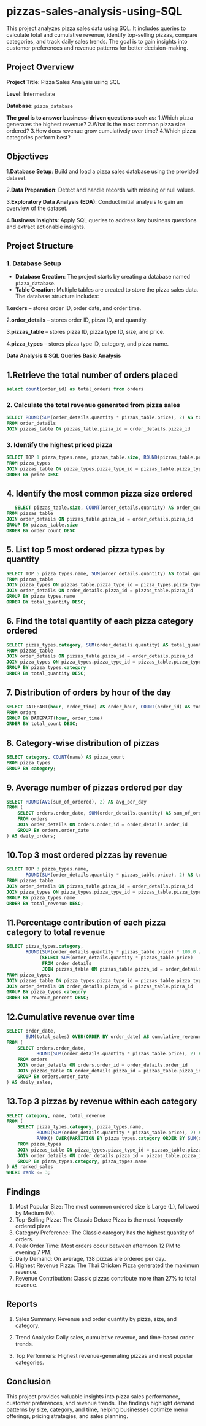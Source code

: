 # pizzas-sales-analysis-using-SQL
This project analyzes pizza sales data using SQL. It includes queries to calculate total and cumulative revenue, identify top-selling pizzas, compare categories, and track daily sales trends. The goal is to gain insights into customer preferences and revenue patterns for better decision-making.

## Project Overview

**Project Title**: Pizza Sales Analysis using SQL

**Level**: Intermediate  

**Database**: `pizza_database`

**The goal is to answer business-driven questions such as:**
1.Which pizza generates the highest revenue?
2.What is the most common pizza size ordered?
3.How does revenue grow cumulatively over time?
4.Which pizza categories perform best?


## Objectives

1.**Database Setup**: Build and load a pizza sales database using the provided dataset.

2.**Data Preparation**: Detect and handle records with missing or null values.

3.**Exploratory Data Analysis (EDA)**: Conduct initial analysis to gain an overview of the dataset.

4.**Business Insights**: Apply SQL queries to address key business questions and extract actionable insights.
## Project Structure

### 1. Database Setup

- **Database Creation**: The project starts by creating a database named `pizza_database`.
- **Table Creation**: Multiple tables are created to store the pizza sales data. The database structure includes:

1.**orders** – stores order ID, order date, and order time.

2.**order_details** – stores order ID, pizza ID, and quantity.

3.**pizzas_table** – stores pizza ID, pizza type ID, size, and price.

4.**pizza_types** – stores pizza type ID, category, and pizza name.

**Data Analysis & SQL Queries**
 **Basic Analysis**

## 1.**Retrieve the total number of orders placed**

```sql
select count(order_id) as total_orders from orders
```

### 2. Calculate the total revenue generated from pizza sales

```sql
SELECT ROUND(SUM(order_details.quantity * pizzas_table.price), 2) AS total_revenue
FROM order_details 
JOIN pizzas_table ON pizzas_table.pizza_id = order_details.pizza_id
```

### 3. Identify the highest priced pizza

```sql
SELECT TOP 1 pizza_types.name, pizzas_table.size, ROUND(pizzas_table.price,2) AS price
FROM pizza_types 
JOIN pizzas_table ON pizza_types.pizza_type_id = pizzas_table.pizza_type_id
ORDER BY price DESC

```

## 4. Identify the most common pizza size ordered
```sql
   SELECT pizzas_table.size, COUNT(order_details.quantity) AS order_count
FROM pizzas_table 
JOIN order_details ON pizzas_table.pizza_id = order_details.pizza_id
GROUP BY pizzas_table.size
ORDER BY order_count DESC

```

## 5. List top 5 most ordered pizza types by quantity
```sql
SELECT TOP 5 pizza_types.name, SUM(order_details.quantity) AS total_quantity
FROM pizzas_table 
JOIN pizza_types ON pizzas_table.pizza_type_id = pizza_types.pizza_type_id
JOIN order_details ON order_details.pizza_id = pizzas_table.pizza_id
GROUP BY pizza_types.name
ORDER BY total_quantity DESC;

```

## 6. Find the total quantity of each pizza category ordered
```sql
SELECT pizza_types.category, SUM(order_details.quantity) AS total_quantity
FROM pizzas_table 
JOIN order_details ON pizzas_table.pizza_id = order_details.pizza_id
JOIN pizza_types ON pizza_types.pizza_type_id = pizzas_table.pizza_type_id
GROUP BY pizza_types.category
ORDER BY total_quantity DESC;

```

## 7. Distribution of orders by hour of the day
```sql
SELECT DATEPART(hour, order_time) AS order_hour, COUNT(order_id) AS total_count
FROM orders
GROUP BY DATEPART(hour, order_time)
ORDER BY total_count DESC;

```

## 8. Category-wise distribution of pizzas
```sql
SELECT category, COUNT(name) AS pizza_count 
FROM pizza_types
GROUP BY category;

```

## 9. Average number of pizzas ordered per day
```sql
SELECT ROUND(AVG(sum_of_ordered), 2) AS avg_per_day
FROM (
    SELECT orders.order_date, SUM(order_details.quantity) AS sum_of_ordered
    FROM orders 
    JOIN order_details ON orders.order_id = order_details.order_id
    GROUP BY orders.order_date
) AS daily_orders;

```

## 10.Top 3 most ordered pizzas by revenue
```sql
SELECT TOP 3 pizza_types.name, 
       ROUND(SUM(order_details.quantity * pizzas_table.price), 2) AS total_revenue
FROM pizzas_table 
JOIN order_details ON pizzas_table.pizza_id = order_details.pizza_id
JOIN pizza_types ON pizza_types.pizza_type_id = pizzas_table.pizza_type_id
GROUP BY pizza_types.name
ORDER BY total_revenue DESC;

```

## 11.Percentage contribution of each pizza category to total revenue
```sql
SELECT pizza_types.category,
       ROUND(SUM(order_details.quantity * pizzas_table.price) * 100.0 /
            (SELECT SUM(order_details.quantity * pizzas_table.price) 
             FROM order_details 
             JOIN pizzas_table ON pizzas_table.pizza_id = order_details.pizza_id), 2) AS revenue_percent
FROM pizza_types 
JOIN pizzas_table ON pizza_types.pizza_type_id = pizzas_table.pizza_type_id
JOIN order_details ON order_details.pizza_id = pizzas_table.pizza_id
GROUP BY pizza_types.category
ORDER BY revenue_percent DESC;

```

## 12.Cumulative revenue over time
```sql
SELECT order_date,
       SUM(total_sales) OVER(ORDER BY order_date) AS cumulative_revenue
FROM (
    SELECT orders.order_date, 
           ROUND(SUM(order_details.quantity * pizzas_table.price), 2) AS total_sales
    FROM orders
    JOIN order_details ON orders.order_id = order_details.order_id
    JOIN pizzas_table ON order_details.pizza_id = pizzas_table.pizza_id
    GROUP BY orders.order_date
) AS daily_sales;

```
## 13.Top 3 pizzas by revenue within each category
```sql
SELECT category, name, total_revenue
FROM (
    SELECT pizza_types.category, pizza_types.name,
           ROUND(SUM(order_details.quantity * pizzas_table.price), 2) AS total_revenue,
           RANK() OVER(PARTITION BY pizza_types.category ORDER BY SUM(order_details.quantity * pizzas_table.price) DESC) AS rank
    FROM pizza_types 
    JOIN pizzas_table ON pizza_types.pizza_type_id = pizzas_table.pizza_type_id
    JOIN order_details ON order_details.pizza_id = pizzas_table.pizza_id
    GROUP BY pizza_types.category, pizza_types.name
) AS ranked_sales
WHERE rank <= 3;


```

## Findings

1. Most Popular Size: The most common ordered size is Large (L), followed by Medium (M).
2. Top-Selling Pizza: The Classic Deluxe Pizza is the most frequently ordered pizza.
3. Category Preference: The Classic category has the highest quantity of orders.
4. Peak Order Time: Most orders occur between afternoon 12 PM to evening 7 PM.
5. Daily Demand: On average, 138 pizzas are ordered per day.
6. Highest Revenue Pizza: The Thai Chicken Pizza generated the maximum revenue.
7. Revenue Contribution: Classic pizzas contribute more than 27% to total revenue.

## Reports

1. Sales Summary: Revenue and order quantity by pizza, size, and category.

2. Trend Analysis: Daily sales, cumulative revenue, and time-based order trends.

3. Top Performers: Highest revenue-generating pizzas and most popular categories.

## Conclusion

This project provides valuable insights into pizza sales performance, customer preferences, and revenue trends. The findings highlight demand patterns by size, category, and time, helping businesses optimize menu offerings, pricing strategies, and sales planning.
